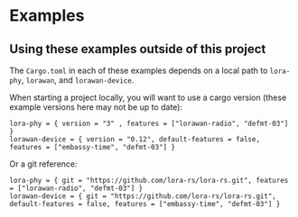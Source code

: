 # Examples

## Using these examples outside of this project

The `Cargo.toml` in each of these examples depends on a local path to `lora-phy`, `lorawan`, and `lorawan-device`.

When starting a project locally, you will want to use a cargo version (these example versions here may not be up to date):

```
lora-phy = { version = "3" , features = ["lorawan-radio", "defmt-03"] }
lorawan-device = { version = "0.12", default-features = false, features = ["embassy-time", "defmt-03"] }
```

Or a git reference:
```
lora-phy = { git = "https://github.com/lora-rs/lora-rs.git", features = ["lorawan-radio", "defmt-03"] }
lorawan-device = { git = "https://github.com/lora-rs/lora-rs.git", default-features = false, features = ["embassy-time", "defmt-03"] }
```